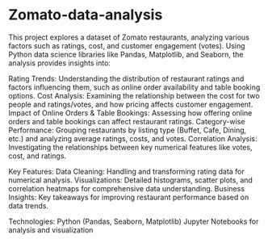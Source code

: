 # Zomato-data-analysis
This project explores a dataset of Zomato restaurants, analyzing various factors such as ratings, cost, and customer engagement (votes). Using Python data science libraries like Pandas, Matplotlib, and Seaborn, the analysis provides insights into:

Rating Trends: Understanding the distribution of restaurant ratings and factors influencing them, such as online order availability and table booking options.
Cost Analysis: Examining the relationship between the cost for two people and ratings/votes, and how pricing affects customer engagement.
Impact of Online Orders & Table Bookings: Assessing how offering online orders and table bookings can affect restaurant ratings.
Category-wise Performance: Grouping restaurants by listing type (Buffet, Cafe, Dining, etc.) and analyzing average ratings, costs, and votes.
Correlation Analysis: Investigating the relationships between key numerical features like votes, cost, and ratings.

Key Features:
  Data Cleaning: Handling and transforming rating data for numerical analysis.
  Visualizations: Detailed histograms, scatter plots, and correlation heatmaps for comprehensive data understanding.
  Business Insights: Key takeaways for improving restaurant performance based on data trends.

Technologies:
  Python (Pandas, Seaborn, Matplotlib)
  Jupyter Notebooks for analysis and visualization
